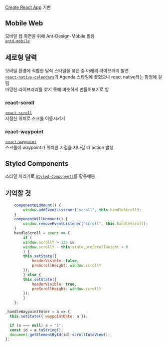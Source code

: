 [Create React App](https://github.com/facebook/create-react-app) 기반

## Mobile Web

모바일 웹 화면을 위해 Ant-Design-Mobile 활용<br>
[`antd-mobile`](https://www.npmjs.com/package/antd-mobile)

## 세로형 달력

모바일 환경에 적합한 달력 스타일을 찾던 중 아래의 라이브러리 발견<br>
[`react-native-calendars`](https://github.com/wix/react-native-calendars)의 Agenda 스타일에 꽂혔으나 react native라는 함정에 걸림<br>
마땅한 라이브러리를 찾지 못해 비슷하게 만들어보기로 함<br>

### react-scroll

[`react-scroll`](https://www.npmjs.com/package/react-scroll)<br>
지정한 위치로 스크롤 이동시키기

### react-waypoint

[`react-waypoint`](https://www.npmjs.com/package/react-waypoint)<br>
스크롤이 waypoint가 위치한 지점을 지나갈 때 action 발생

## Styled Components

스타일 처리기로 [`Styled-Components`](https://www.styled-components.com/)를 활용해봄

## 기억할 것

```javascript
    componentDidMount() {
        window.addEventListener("scroll", this.handleScroll);
    }
    componentWillUnmount() {
        window.removeEventListener("scroll", this.handleScroll);
    }
    handleScroll = event => {
        if (
        window.scrollY > 125 &&
        window.scrollY - this.state.preScrollHeight > 0
        ) {
        this.setState({
            headerVisible: false,
            preScrollHeight: window.scrollY
        });
        } else {
        this.setState({
            headerVisible: true,
            preScrollHeight: window.scrollY
        });
        }
    };
```

```javascript
_handleWaypointEnter = a => {
  this.setState({ waypointDate: a });

  if (a === null) a = "1";
  const id = a.toString();
  document.getElementById(id).scrollIntoView();
};
```

